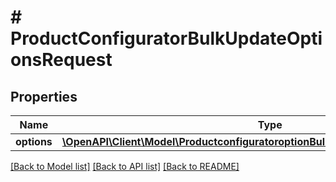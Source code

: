 # # ProductConfiguratorBulkUpdateOptionsRequest


## Properties 


Name | Type | Description | Notes
------------ | ------------- | ------------- | -------------
**options**| [**\OpenAPI\Client\Model\ProductconfiguratoroptionBulkUpdateRequestUpdateEntity[]**](ProductconfiguratoroptionBulkUpdateRequestUpdateEntity.md) |   | [optional]


[[Back to Model list]](../../README.md#models) [[Back to API list]](../../README.md#endpoints) [[Back to README]](../../README.md)

